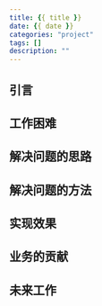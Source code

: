```yaml
---
title: {{ title }}
date: {{ date }}
categories: "project"
tags: []
description: ""
---
```


## 引言

## 工作困难

## 解决问题的思路

## 解决问题的方法

## 实现效果

## 业务的贡献

## 未来工作